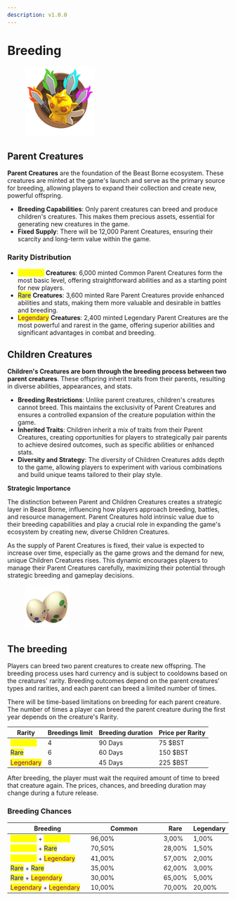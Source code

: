 ```yaml
---
description: v1.0.0
---
```


# Breeding

<figure><img src="../.gitbook/assets/breed_and_customize_ico.png" alt="" width="160"><figcaption></figcaption></figure>

## **Parent Creatures**

**Parent Creatures** are the foundation of the Beast Borne ecosystem. These creatures are minted at the game's launch and serve as the primary source for breeding, allowing players to expand their collection and create new, powerful offspring.

* **Breeding Capabilities**: Only parent creatures can breed and produce children's creatures. This makes them precious assets, essential for generating new creatures in the game.
* **Fixed Supply**: There will be 12,000 Parent Creatures, ensuring their scarcity and long-term value within the game.

### **Rarity Distribution**

* <mark style="color:yellow;">Common</mark> **Creatures**: 6,000 minted Common Parent Creatures form the most basic level, offering straightforward abilities and as a starting point for new players.
* <mark style="color:blue;">Rare</mark> **Creatures**: 3,600 minted Rare Parent Creatures provide enhanced abilities and stats, making them more valuable and desirable in battles and breeding.
* <mark style="color:purple;">Legendary</mark> **Creatures**: 2,400 minted Legendary Parent Creatures are the most powerful and rarest in the game, offering superior abilities and significant advantages in combat and breeding.

## **Children Creatures**

**Children's Creatures are born through the breeding process between two parent creatures**. These offspring inherit traits from their parents, resulting in diverse abilities, appearances, and stats.

* **Breeding Restrictions**: Unlike parent creatures, children's creatures cannot breed. This maintains the exclusivity of Parent Creatures and ensures a controlled expansion of the creature population within the game.
* **Inherited Traits**: Children inherit a mix of traits from their Parent Creatures, creating opportunities for players to strategically pair parents to achieve desired outcomes, such as specific abilities or enhanced stats.
* **Diversity and Strategy**: The diversity of Children Creatures adds depth to the game, allowing players to experiment with various combinations and build unique teams tailored to their play style.

**Strategic Importance**

The distinction between Parent and Children Creatures creates a strategic layer in Beast Borne, influencing how players approach breeding, battles, and resource management. Parent Creatures hold intrinsic value due to their breeding capabilities and play a crucial role in expanding the game's ecosystem by creating new, diverse Children Creatures.

As the supply of Parent Creatures is fixed, their value is expected to increase over time, especially as the game grows and the demand for new, unique Children Creatures rises. This dynamic encourages players to manage their Parent Creatures carefully, maximizing their potential through strategic breeding and gameplay decisions.



<figure><img src="../.gitbook/assets/Icon_eggs.png" alt="" width="100"><figcaption></figcaption></figure>

## The breeding

Players can breed two parent creatures to create new offspring. The breeding process uses hard currency and is subject to cooldowns based on the creatures' rarity. Breeding outcomes depend on the parent creatures' types and rarities, and each parent can breed a limited number of times.

There will be time-based limitations on breeding for each parent creature. The number of times a player can breed the parent creature during the first year depends on the creature's Rarity.

| Rarity                                       | Breedings limit | Breeding duration | Price per Rarity |
| -------------------------------------------- | --------------- | ----------------- | ---------------- |
| <mark style="color:yellow;">Common</mark>    | 4               | 90 Days           | 75 $BST          |
| <mark style="color:blue;">Rare</mark>        | 6               | 60 Days           | 150 $BST         |
| <mark style="color:purple;">Legendary</mark> | 8               | 45 Days           | 225 $BST         |

After breeding, the player must wait the required amount of time to breed that creature again. The prices, chances, and breeding duration may change during a future release.

### Breeding Chances

<table><thead><tr><th width="184">Breeding</th><th width="166">Common</th><th>Rare</th><th>Legendary</th></tr></thead><tbody><tr><td><mark style="color:yellow;">Common</mark> + <mark style="color:yellow;">Common</mark></td><td>96,00%</td><td>3,00%</td><td>1,00%</td></tr><tr><td><mark style="color:yellow;">Common</mark> + <mark style="color:blue;">Rare</mark></td><td>70,50%</td><td>28,00%</td><td>1,50%</td></tr><tr><td><mark style="color:yellow;">Common</mark> + <mark style="color:purple;">Legendary</mark></td><td>41,00%</td><td>57,00%</td><td>2,00%</td></tr><tr><td><mark style="color:blue;">Rare</mark> + <mark style="color:blue;">Rare</mark></td><td>35,00%</td><td>62,00%</td><td>3,00%</td></tr><tr><td><mark style="color:blue;">Rare</mark> + <mark style="color:purple;">Legendary</mark></td><td>30,00%</td><td>65,00%</td><td>5,00%</td></tr><tr><td><mark style="color:purple;">Legendary</mark> + <mark style="color:purple;">Legendary</mark></td><td>10,00%</td><td>70,00%</td><td>20,00%</td></tr></tbody></table>

